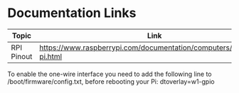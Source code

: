 # Documentation Links

|Topic|Link|
|-----|----|
|RPI Pinout|https://www.raspberrypi.com/documentation/computers/raspberry-pi.html|

To enable the one-wire interface you need to add the following line to /boot/firmware/config.txt, before rebooting your Pi:
dtoverlay=w1-gpio
